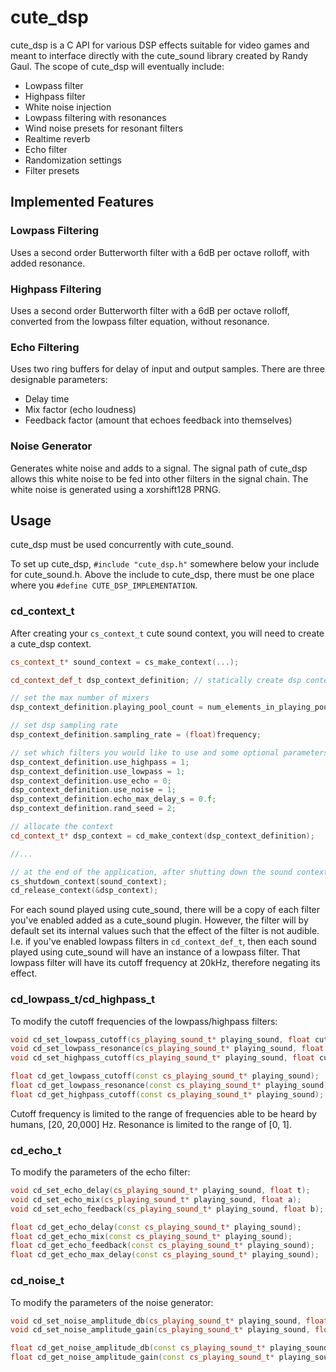 # cute_dsp

cute_dsp is a C API for various DSP effects suitable for video games and
meant to interface directly with the cute_sound library created by Randy Gaul.
The scope of cute_dsp will eventually include:

* Lowpass filter
* Highpass filter
* White noise injection
* Lowpass filtering with resonances
* Wind noise presets for resonant filters
* Realtime reverb
* Echo filter
* Randomization settings
* Filter presets

## Implemented Features

### Lowpass Filtering
Uses a second order Butterworth filter with a 6dB per octave rolloff, with added resonance. 

### Highpass Filtering
Uses a second order Butterworth filter with a 6dB per octave rolloff, converted from the lowpass filter equation, without resonance.

### Echo Filtering
Uses two ring buffers for delay of input and output samples. There are three designable parameters:
 
* Delay time
* Mix factor (echo loudness)
* Feedback factor (amount that echoes feedback into themselves)

### Noise Generator
Generates white noise and adds to a signal. The signal path of cute_dsp allows this white noise to be fed into other filters in the signal chain. The white noise is generated using a xorshift128 PRNG. 

## Usage
cute_dsp must be used concurrently with cute_sound. 
  
To set up cute_dsp, `#include "cute_dsp.h"` somewhere below your include for cute_sound.h.
Above the include to cute_dsp, there must be one place where you `#define CUTE_DSP_IMPLEMENTATION`.
  
### cd_context_t
After creating your `cs_context_t` cute sound context, you will need to create a cute_dsp context.

```cpp
cs_context_t* sound_context = cs_make_context(...);

cd_context_def_t dsp_context_definition; // statically create dsp context

// set the max number of mixers
dsp_context_definition.playing_pool_count = num_elements_in_playing_pool;

// set dsp sampling rate
dsp_context_definition.sampling_rate = (float)frequency;

// set which filters you would like to use and some optional parameters
dsp_context_definition.use_highpass = 1;
dsp_context_definition.use_lowpass = 1;
dsp_context_definition.use_echo = 0;
dsp_context_definition.use_noise = 1;
dsp_context_definition.echo_max_delay_s = 0.f;
dsp_context_definition.rand_seed = 2;

// allocate the context
cd_context_t* dsp_context = cd_make_context(dsp_context_definition);

//...

// at the end of the application, after shutting down the sound context, release the dsp context
cs_shutdown_context(sound_context);
cd_release_context(&dsp_context);
```
For each sound played using cute_sound, there will be a copy of each filter you've enabled added as a cute_sound plugin. However, the filter will by default set its internal values such that the effect of the filter is not audible. I.e. if you've enabled lowpass filters in `cd_context_def_t`, then each sound played using cute_sound will have an instance of a lowpass filter. That lowpass filter will have its cutoff frequency at 20kHz, therefore negating its effect.
  
### cd_lowpass_t/cd_highpass_t
To modify the cutoff frequencies of the lowpass/highpass filters:
```cpp
void cd_set_lowpass_cutoff(cs_playing_sound_t* playing_sound, float cutoff_in_hz);
void cd_set_lowpass_resonance(cs_playing_sound_t* playing_sound, float resonance);
void cd_set_highpass_cutoff(cs_playing_sound_t* playing_sound, float cutoff_in_hz);

float cd_get_lowpass_cutoff(const cs_playing_sound_t* playing_sound);
float cd_get_lowpass_resonance(const cs_playing_sound_t* playing_sound);
float cd_get_highpass_cutoff(const cs_playing_sound_t* playing_sound);
```
Cutoff frequency is limited to the range of frequencies able to be heard by humans, [20, 20,000] Hz.
Resonance is limited to the range of [0, 1].

### cd_echo_t
To modify the parameters of the echo filter:
```cpp
void cd_set_echo_delay(cs_playing_sound_t* playing_sound, float t);
void cd_set_echo_mix(cs_playing_sound_t* playing_sound, float a);
void cd_set_echo_feedback(cs_playing_sound_t* playing_sound, float b);

float cd_get_echo_delay(const cs_playing_sound_t* playing_sound);
float cd_get_echo_mix(const cs_playing_sound_t* playing_sound);
float cd_get_echo_feedback(const cs_playing_sound_t* playing_sound);
float cd_get_echo_max_delay(const cs_playing_sound_t* playing_sound);
```

### cd_noise_t
To modify the parameters of the noise generator:
```cpp
void cd_set_noise_amplitude_db(cs_playing_sound_t* playing_sound, float db);
void cd_set_noise_amplitude_gain(cs_playing_sound_t* playing_sound, float gain);

float cd_get_noise_amplitude_db(const cs_playing_sound_t* playing_sound);
float cd_get_noise_amplitude_gain(const cs_playing_sound_t* playing_sound);
```
